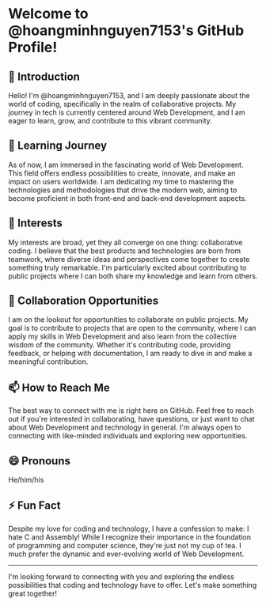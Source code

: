 # Welcome to @hoangminhnguyen7153's GitHub Profile!

## 👋 Introduction
Hello! I'm @hoangminhnguyen7153, and I am deeply passionate about the world of coding, specifically in the realm of collaborative projects. My journey in tech is currently centered around Web Development, and I am eager to learn, grow, and contribute to this vibrant community.

## 🌱 Learning Journey
As of now, I am immersed in the fascinating world of Web Development. This field offers endless possibilities to create, innovate, and make an impact on users worldwide. I am dedicating my time to mastering the technologies and methodologies that drive the modern web, aiming to become proficient in both front-end and back-end development aspects.

## 👀 Interests
My interests are broad, yet they all converge on one thing: collaborative coding. I believe that the best products and technologies are born from teamwork, where diverse ideas and perspectives come together to create something truly remarkable. I'm particularly excited about contributing to public projects where I can both share my knowledge and learn from others.

## 💞️ Collaboration Opportunities
I am on the lookout for opportunities to collaborate on public projects. My goal is to contribute to projects that are open to the community, where I can apply my skills in Web Development and also learn from the collective wisdom of the community. Whether it's contributing code, providing feedback, or helping with documentation, I am ready to dive in and make a meaningful contribution.

## 📫 How to Reach Me
The best way to connect with me is right here on GitHub. Feel free to reach out if you're interested in collaborating, have questions, or just want to chat about Web Development and technology in general. I'm always open to connecting with like-minded individuals and exploring new opportunities.

## 😄 Pronouns
He/him/his

## ⚡ Fun Fact
Despite my love for coding and technology, I have a confession to make: I hate C and Assembly! While I recognize their importance in the foundation of programming and computer science, they're just not my cup of tea. I much prefer the dynamic and ever-evolving world of Web Development.

---

I'm looking forward to connecting with you and exploring the endless possibilities that coding and technology have to offer. Let's make something great together!
